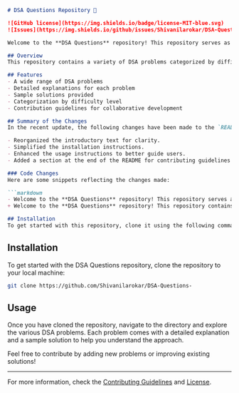 ```markdown
# DSA Questions Repository 🚀

![GitHub license](https://img.shields.io/badge/license-MIT-blue.svg) 
![Issues](https://img.shields.io/github/issues/Shivanilarokar/DSA-Questions-.svg)

Welcome to the **DSA Questions** repository! This repository serves as a comprehensive resource for anyone looking to improve their understanding of data structures and algorithms. It includes a variety of DSA problems, complete with explanations and sample solutions.

## Overview
This repository contains a variety of DSA problems categorized by difficulty level, aimed at helping developers enhance their data structures and algorithms skills.

## Features
- A wide range of DSA problems
- Detailed explanations for each problem
- Sample solutions provided
- Categorization by difficulty level
- Contribution guidelines for collaborative development

## Summary of the Changes
In the recent update, the following changes have been made to the `README.md` file:

- Reorganized the introductory text for clarity.
- Simplified the installation instructions.
- Enhanced the usage instructions to better guide users.
- Added a section at the end of the README for contributing guidelines and license information.

### Code Changes
Here are some snippets reflecting the changes made:

```markdown
- Welcome to the **DSA Questions** repository! This repository serves as a comprehensive resource for anyone looking to improve their understanding of data structures and algorithms.
+ Welcome to the **DSA Questions** repository! This repository contains a variety of DSA problems categorized by difficulty level, aimed at helping developers enhance their data structures and algorithms skills.
```

```markdown
## Installation
To get started with this repository, clone it using the following command:
```

## Installation
To get started with the DSA Questions repository, clone the repository to your local machine:

```bash
git clone https://github.com/Shivanilarokar/DSA-Questions-
```

## Usage
Once you have cloned the repository, navigate to the directory and explore the various DSA problems. Each problem comes with a detailed explanation and a sample solution to help you understand the approach.

Feel free to contribute by adding new problems or improving existing solutions!

---

For more information, check the [Contributing Guidelines](CONTRIBUTING.md) and [License](LICENSE).
```
